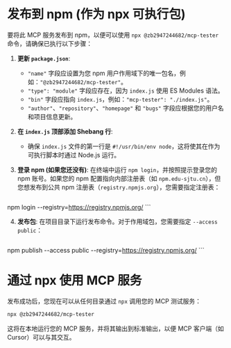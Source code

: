 # 发布到 npm (作为 npx 可执行包)

要将此 MCP 服务发布到 npm，以便可以使用 `npx @zb2947244682/mcp-tester` 命令，请确保已执行以下步骤：

1.  **更新 `package.json`**:
    *   `"name"` 字段应设置为您 npm 用户作用域下的唯一包名，例如：`"@zb2947244682/mcp-tester"`。
    *   `"type": "module"` 字段应存在，因为 `index.js` 使用 ES Modules 语法。
    *   `"bin"` 字段应指向 `index.js`，例如：`"mcp-tester": "./index.js"`。
    *   `"author"`、`"repository"`、`"homepage"` 和 `"bugs"` 字段应根据您的用户名和项目信息更新。

2.  **在 `index.js` 顶部添加 Shebang 行**:
    *   确保 `index.js` 文件的第一行是 `#!/usr/bin/env node`，这将使其在作为可执行脚本时通过 Node.js 运行。

3.  **登录 npm (如果您还没有)**:
    在终端中运行 `npm login`，并按照提示登录您的 npm 账号。如果您的 npm 配置指向内部注册表（如 `npm.edu-sjtu.cn`），但您想发布到公共 npm 注册表（`registry.npmjs.org`），您需要指定注册表：
    ```bash
npm login --registry=https://registry.npmjs.org/
    ```

4.  **发布包**:
    在项目目录下运行发布命令。对于作用域包，您需要指定 `--access public`：
    ```bash
npm publish --access public --registry=https://registry.npmjs.org/
    ```

# 通过 npx 使用 MCP 服务

发布成功后，您现在可以从任何目录通过 `npx` 调用您的 MCP 测试服务：

```bash
npx @zb2947244682/mcp-tester
```

这将在本地运行您的 MCP 服务，并将其输出到标准输出，以便 MCP 客户端（如 Cursor）可以与其交互。
